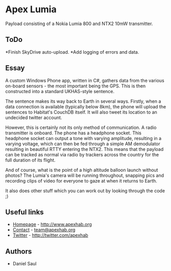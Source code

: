 Apex Lumia
==========

Payload consisting of a Nokia Lumia 800 and NTX2 10mW transmitter.

## ToDo
*Finish SkyDrive auto-upload.
*Add logging of errors and data.

## Essay

A custom Windows Phone app, written in C#, gathers data from the various on-board sensors - the most important being the GPS. This is then constructed into a standard UKHAS-style sentence.

The sentence makes its way back to Earth in several ways. Firstly, when a data connection is available (typically below 8km), the phone will upload the sentences to Habitat's CouchDB itself. It will also tweet its location to an undecided twitter account.

However, this is certainly not its only method of communication. A radio transmitter is onboard. The phone has a headphone socket. This headphone socket can output a tone with varying amplitude, resulting in a varying voltage, which can then be fed through a simple AM demodulator resulting in beautiful RTTY entering the NTX2. This means that the payload can be tracked as normal via radio by trackers across the country for the full duration of its flight.

And of course, what is the point of a high altitude balloon launch without photos? The Lumia's camera will be running throughout, snapping pics and recording clips of video for everyone to gaze at when it returns to Earth.

It also does other stuff which you can work out by looking through the code ;)

## Useful links

* [Homepage](http://www.apexhab.org) - http://www.apexhab.org
* [Contact](mailto:team@apexhab.org) - team@apexhab.org
* [Twitter](http://twitter.com/apexhab) - http://twitter.com/apexhab

## Authors
* Daniel Saul

